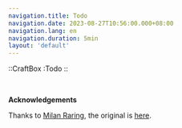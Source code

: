 ```yaml
---
navigation.title: Todo
navigation.date: 2023-08-27T10:56:00.000+08:00
navigation.lang: en
navigation.duration: 5min
layout: 'default'
---
```


::CraftBox
:Todo
::

<br />


**Acknowledgements**

Thanks to [Milan Raring](https://twitter.com/MilanRaring), the original is [here](https://codepen.io/milanraring/pen/QWbqBGo).
